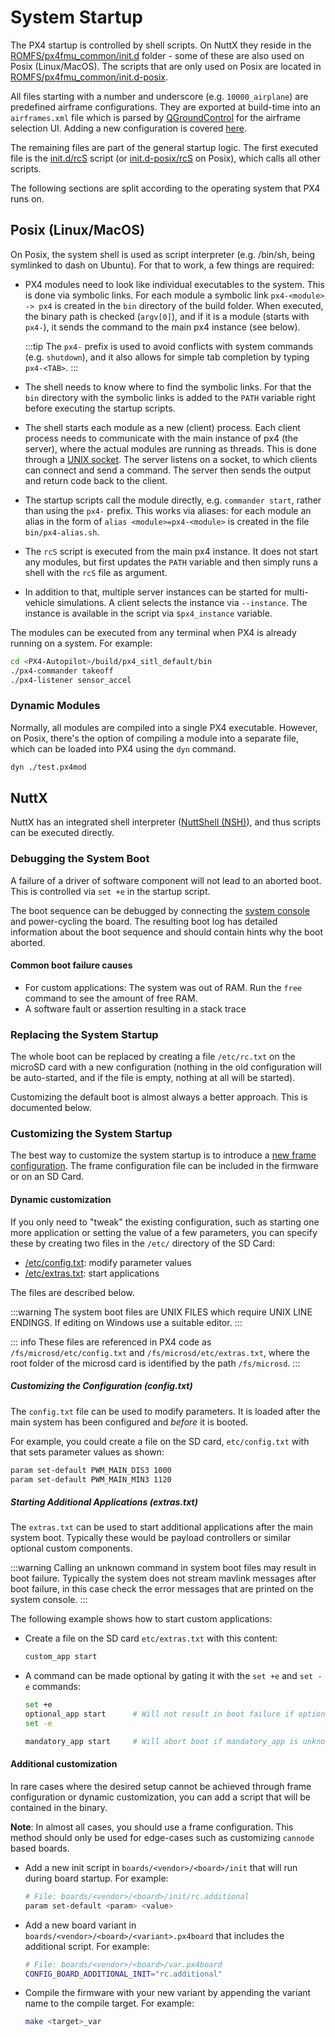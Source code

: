 # System Startup

The PX4 startup is controlled by shell scripts.
On NuttX they reside in the [ROMFS/px4fmu_common/init.d](https://github.com/PX4/PX4-Autopilot/tree/main/ROMFS/px4fmu_common/init.d) folder - some of these are also used on Posix (Linux/MacOS).
The scripts that are only used on Posix are located in [ROMFS/px4fmu_common/init.d-posix](https://github.com/PX4/PX4-Autopilot/tree/main/ROMFS/px4fmu_common/init.d-posix).

All files starting with a number and underscore (e.g. `10000_airplane`) are predefined airframe configurations.
They are exported at build-time into an `airframes.xml` file which is parsed by [QGroundControl](https://qgroundcontrol.com) for the airframe selection UI.
Adding a new configuration is covered [here](../dev_airframes/adding_a_new_frame.md).

The remaining files are part of the general startup logic.
The first executed file is the [init.d/rcS](https://github.com/PX4/PX4-Autopilot/blob/main/ROMFS/px4fmu_common/init.d/rcS) script (or [init.d-posix/rcS](https://github.com/PX4/PX4-Autopilot/blob/main/ROMFS/px4fmu_common/init.d-posix/rcS) on Posix), which calls all other scripts.

The following sections are split according to the operating system that PX4 runs on.

## Posix (Linux/MacOS)

On Posix, the system shell is used as script interpreter (e.g. /bin/sh, being symlinked to dash on Ubuntu).
For that to work, a few things are required:

- PX4 modules need to look like individual executables to the system.
  This is done via symbolic links.
  For each module a symbolic link `px4-<module> -> px4` is created in the `bin` directory of the build folder.
  When executed, the binary path is checked (`argv[0]`), and if it is a module (starts with `px4-`), it sends the command to the main px4 instance (see below).

  :::tip
  The `px4-` prefix is used to avoid conflicts with system commands (e.g. `shutdown`), and it also allows for simple tab completion by typing `px4-<TAB>`.
  :::

- The shell needs to know where to find the symbolic links.
  For that the `bin` directory with the symbolic links is added to the `PATH` variable right before executing the startup scripts.
- The shell starts each module as a new (client) process.
  Each client process needs to communicate with the main instance of px4 (the server), where the actual modules are running as threads.
  This is done through a [UNIX socket](https://man7.org/linux/man-pages/man7/unix.7.html).
  The server listens on a socket, to which clients can connect and send a command.
  The server then sends the output and return code back to the client.
- The startup scripts call the module directly, e.g. `commander start`, rather than using the `px4-` prefix.
  This works via aliases: for each module an alias in the form of `alias <module>=px4-<module>` is created in the file `bin/px4-alias.sh`.
- The `rcS` script is executed from the main px4 instance.
  It does not start any modules, but first updates the `PATH` variable and then simply runs a shell with the `rcS` file as argument.
- In addition to that, multiple server instances can be started for multi-vehicle simulations.
  A client selects the instance via `--instance`.
  The instance is available in the script via `$px4_instance` variable.

The modules can be executed from any terminal when PX4 is already running on a system.
For example:

```sh
cd <PX4-Autopilot>/build/px4_sitl_default/bin
./px4-commander takeoff
./px4-listener sensor_accel
```

### Dynamic Modules

Normally, all modules are compiled into a single PX4 executable.
However, on Posix, there's the option of compiling a module into a separate file, which can be loaded into PX4 using the `dyn` command.

```sh
dyn ./test.px4mod
```

## NuttX

NuttX has an integrated shell interpreter ([NuttShell (NSH)](https://cwiki.apache.org/confluence/pages/viewpage.action?pageId=139629410)), and thus scripts can be executed directly.

### Debugging the System Boot

A failure of a driver of software component will not lead to an aborted boot.
This is controlled via `set +e` in the startup script.

The boot sequence can be debugged by connecting the [system console](../debug/system_console.md) and power-cycling the board.
The resulting boot log has detailed information about the boot sequence and should contain hints why the boot aborted.

#### Common boot failure causes

- For custom applications: The system was out of RAM.
  Run the `free` command to see the amount of free RAM.
- A software fault or assertion resulting in a stack trace

### Replacing the System Startup

The whole boot can be replaced by creating a file `/etc/rc.txt` on the microSD card with a new configuration (nothing in the old configuration will be auto-started, and if the file is empty, nothing at all will be started).

Customizing the default boot is almost always a better approach.
This is documented below.

### Customizing the System Startup

The best way to customize the system startup is to introduce a [new frame configuration](../dev_airframes/adding_a_new_frame.md).
The frame configuration file can be included in the firmware or on an SD Card.

#### Dynamic customization

If you only need to "tweak" the existing configuration, such as starting one more application or setting the value of a few parameters, you can specify these by creating two files in the `/etc/` directory of the SD Card:

- [/etc/config.txt](#customizing-the-configuration-config-txt): modify parameter values
- [/etc/extras.txt](#starting-additional-applications-extras-txt): start applications

The files are described below.

:::warning
The system boot files are UNIX FILES which require UNIX LINE ENDINGS.
If editing on Windows use a suitable editor.
:::

::: info
These files are referenced in PX4 code as `/fs/microsd/etc/config.txt` and `/fs/microsd/etc/extras.txt`, where the root folder of the microsd card is identified by the path `/fs/microsd`.
:::

##### Customizing the Configuration (config.txt)

The `config.txt` file can be used to modify parameters.
It is loaded after the main system has been configured and _before_ it is booted.

For example, you could create a file on the SD card, `etc/config.txt` with that sets parameter values as shown:

```sh
param set-default PWM_MAIN_DIS3 1000
param set-default PWM_MAIN_MIN3 1120
```

##### Starting Additional Applications (extras.txt)

The `extras.txt` can be used to start additional applications after the main system boot.
Typically these would be payload controllers or similar optional custom components.

:::warning
Calling an unknown command in system boot files may result in boot failure.
Typically the system does not stream mavlink messages after boot failure, in this case check the error messages that are printed on the system console.
:::

The following example shows how to start custom applications:

- Create a file on the SD card `etc/extras.txt` with this content:

  ```sh
  custom_app start
  ```

- A command can be made optional by gating it with the `set +e` and `set -e` commands:

  ```sh
  set +e
  optional_app start      # Will not result in boot failure if optional_app is unknown or fails
  set -e

  mandatory_app start     # Will abort boot if mandatory_app is unknown or fails
  ```

#### Additional customization

In rare cases where the desired setup cannot be achieved through frame configuration or dynamic customization,
you can add a script that will be contained in the binary.

**Note**: In almost all cases, you should use a frame configuration. This method should only be used for
edge-cases such as customizing `cannode` based boards.

- Add a new init script in `boards/<vendor>/<board>/init` that will run during board startup. For example:
  ```sh
  # File: boards/<vendor>/<board>/init/rc.additional
  param set-default <param> <value>
  ```

- Add a new board variant in `boards/<vendor>/<board>/<variant>.px4board` that includes the additional script. For example:
  ```sh
  # File: boards/<vendor>/<board>/var.px4board
  CONFIG_BOARD_ADDITIONAL_INIT="rc.additional"
  ```

- Compile the firmware with your new variant by appending the variant name to the compile target. For example:
  ```sh
  make <target>_var
  ```
